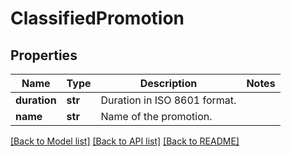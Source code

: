 # ClassifiedPromotion

## Properties
Name | Type | Description | Notes
------------ | ------------- | ------------- | -------------
**duration** | **str** | Duration in ISO 8601 format. | 
**name** | **str** | Name of the promotion. | 

[[Back to Model list]](../README.md#documentation-for-models) [[Back to API list]](../README.md#documentation-for-api-endpoints) [[Back to README]](../README.md)


